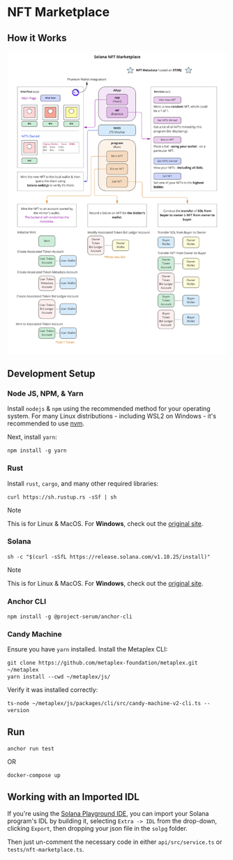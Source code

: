 # NFT Marketplace

## How it Works
![](how_it_works.jpg)

## Development Setup

### Node JS, NPM, & Yarn
Install `nodejs` & `npm` using the recommended method for your operating system. For many Linux distributions - including WSL2 on Windows - it's recommended to use [nvm](https://docs.microsoft.com/en-us/windows/dev-environment/javascript/nodejs-on-wsl).   
   
Next, install `yarn`:
```shell
npm install -g yarn
```

### Rust
Install `rust`, `cargo`, and many other required libraries:
```shell
curl https://sh.rustup.rs -sSf | sh
```
>[!NOTE]
> This is for Linux & MacOS. For **Windows**, check out the [original site](https://doc.rust-lang.org/cargo/getting-started/installation.html).

### Solana
```shell
sh -c "$(curl -sSfL https://release.solana.com/v1.10.25/install)"
```
>[!NOTE]
> This is for Linux & MacOS. For **Windows**, check out the [original site](https://docs.solana.com/cli/install-solana-cli-tools).

### Anchor CLI
```shell
npm install -g @project-serum/anchor-cli
```

### Candy Machine
Ensure you have `yarn` installed. Install the Metaplex CLI:
```shell
git clone https://github.com/metaplex-foundation/metaplex.git ~/metaplex
yarn install --cwd ~/metaplex/js/
```
Verify it was installed correctly:
```shell
ts-node ~/metaplex/js/packages/cli/src/candy-machine-v2-cli.ts --version
```

## Run
```shell
anchor run test
```
OR
```shell
docker-compose up
```

## Working with an Imported IDL
If you're using the [Solana Playground IDE](https://beta.solpg.io), you can import your Solana program's IDL by building it, selecting `Extra -> IDL` from the drop-down, clicking `Export`, then dropping your json file in the `solpg` folder.   
   
Then just un-comment the necessary code in either `api/src/service.ts` or `tests/nft-marketplace.ts`.